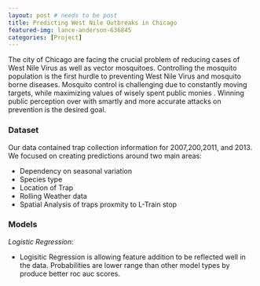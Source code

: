 ```yaml
---
layout: post # needs to be post
title: Predicting West Nile Outbreaks in Chicago
featured-img: lance-anderson-636845
categories: [Project]
---
```


The city of Chicago are facing the crucial problem of reducing cases of West Nile Virus as well as vector mosquitoes.  Controlling the mosquito population is the first hurdle to preventing West Nile Virus and mosquito borne diseases. Mosquito control is challenging due to constantly moving targets, while maximizing values of wisely spent public monies . Winning public perception over with smartly and more accurate attacks on prevention is the desired goal. 

### Dataset

Our data contained trap collection information for 2007,200,2011, and 2013. We focused on creating predictions around two main areas:

- Dependency on seasonal variation
- Species type
- Location of Trap
- Rolling Weather data
- Spatial Analysis of traps proxmity to L-Train stop


### Models

_Logistic Regression:_

- Logisitic Regression is allowing feature addition to be reflected well in the data. Probabilities are lower range than other model types by produce better roc auc scores.
